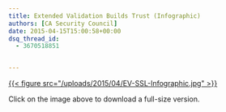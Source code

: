 ```yaml
---
title: Extended Validation Builds Trust (Infographic)
authors: [CA Security Council]
date: 2015-04-15T15:00:58+00:00
dsq_thread_id:
  - 3670518851


---
```

[{{< figure src="/uploads/2015/04/EV-SSL-Infographic.jpg" >}}][1]


  Click on the image above to download a full-size version.


 [1]: /uploads/2015/04/EV-SSL_infographic_N.pdf